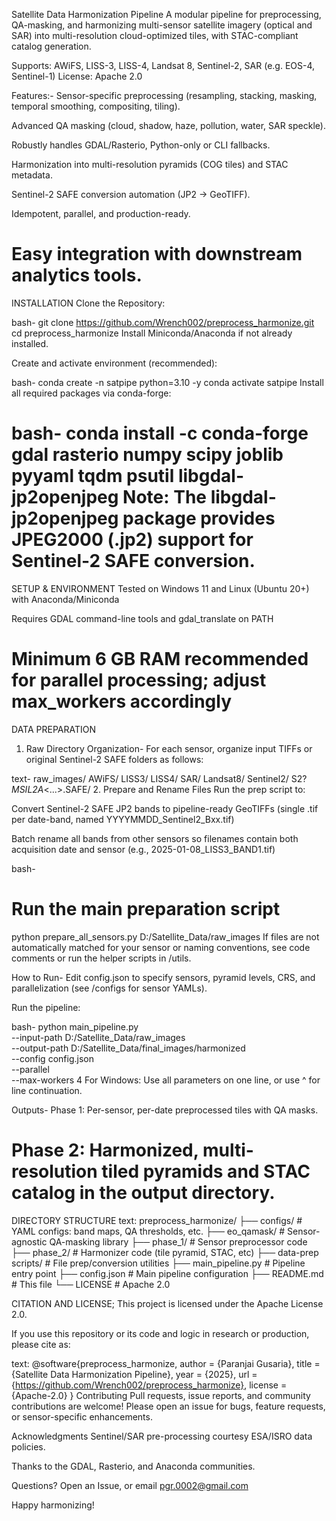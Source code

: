 Satellite Data Harmonization Pipeline
A modular pipeline for preprocessing, QA-masking, and harmonizing multi-sensor satellite imagery (optical and SAR) into multi-resolution cloud-optimized tiles, with STAC-compliant catalog generation.

Supports: AWiFS, LISS-3, LISS-4, Landsat 8, Sentinel-2, SAR (e.g. EOS-4, Sentinel-1)
License: Apache 2.0

Features:-
Sensor-specific preprocessing (resampling, stacking, masking, temporal smoothing, compositing, tiling).

Advanced QA masking (cloud, shadow, haze, pollution, water, SAR speckle).

Robustly handles GDAL/Rasterio, Python-only or CLI fallbacks.

Harmonization into multi-resolution pyramids (COG tiles) and STAC metadata.

Sentinel-2 SAFE conversion automation (JP2 → GeoTIFF).

Idempotent, parallel, and production-ready.

Easy integration with downstream analytics tools.
===============================================================================================================================================
INSTALLATION
Clone the Repository:

bash-
git clone https://github.com/Wrench002/preprocess_harmonize.git
cd preprocess_harmonize
Install Miniconda/Anaconda if not already installed.

Create and activate environment (recommended):

bash-
conda create -n satpipe python=3.10 -y
conda activate satpipe
Install all required packages via conda-forge:

bash-
conda install -c conda-forge gdal rasterio numpy scipy joblib pyyaml tqdm psutil libgdal-jp2openjpeg
Note: The libgdal-jp2openjpeg package provides JPEG2000 (.jp2) support for Sentinel-2 SAFE conversion.
================================================================================================================================================
SETUP & ENVIRONMENT
Tested on Windows 11 and Linux (Ubuntu 20+) with Anaconda/Miniconda

Requires GDAL command-line tools and gdal_translate on PATH

Minimum 6 GB RAM recommended for parallel processing; adjust max_workers accordingly
================================================================================================================================================
DATA PREPARATION
1. Raw Directory Organization-
For each sensor, organize input TIFFs or original Sentinel-2 SAFE folders as follows:

text-
raw_images/
  AWiFS/
  LISS3/
  LISS4/
  SAR/
  Landsat8/
  Sentinel2/
      S2?_MSIL2A_<...>.SAFE/
2. Prepare and Rename Files
Run the prep script to:

Convert Sentinel-2 SAFE JP2 bands to pipeline-ready GeoTIFFs (single .tif per date-band, named YYYYMMDD_Sentinel2_Bxx.tif)

Batch rename all bands from other sensors so filenames contain both acquisition date and sensor (e.g., 2025-01-08_LISS3_BAND1.tif)

bash-
# Run the main preparation script
python prepare_all_sensors.py D:/Satellite_Data/raw_images
If files are not automatically matched for your sensor or naming conventions, see code comments or run the helper scripts in /utils.

How to Run-
Edit config.json to specify sensors, pyramid levels, CRS, and parallelization (see /configs for sensor YAMLs).

Run the pipeline:

bash-
python main_pipeline.py \
  --input-path D:/Satellite_Data/raw_images \
  --output-path D:/Satellite_Data/final_images/harmonized \
  --config config.json \
  --parallel \
  --max-workers 4
For Windows: Use all parameters on one line, or use ^ for line continuation.

Outputs-
Phase 1: Per-sensor, per-date preprocessed tiles with QA masks.

Phase 2: Harmonized, multi-resolution tiled pyramids and STAC catalog in the output directory.
================================================================================================================================================
DIRECTORY STRUCTURE
text:
preprocess_harmonize/
├── configs/               # YAML configs: band maps, QA thresholds, etc.
├── eo_qamask/             # Sensor-agnostic QA-masking library
├── phase_1/               # Sensor preprocessor code
├── phase_2/               # Harmonizer code (tile pyramid, STAC, etc)
├── data-prep scripts/     # File prep/conversion utilities
├── main_pipeline.py       # Pipeline entry point
├── config.json            # Main pipeline configuration
├── README.md              # This file
└── LICENSE                # Apache 2.0

CITATION AND LICENSE;
This project is licensed under the Apache License 2.0.

If you use this repository or its code and logic in research or production, please cite as:

text:
@software{preprocess_harmonize,
  author = {Paranjai Gusaria},
  title = {Satellite Data Harmonization Pipeline},
  year = {2025},
  url = {https://github.com/Wrench002/preprocess_harmonize},
  license = {Apache-2.0}
}
Contributing
Pull requests, issue reports, and community contributions are welcome!
Please open an issue for bugs, feature requests, or sensor-specific enhancements.

Acknowledgments
Sentinel/SAR pre-processing courtesy ESA/ISRO data policies.

Thanks to the GDAL, Rasterio, and Anaconda communities.

Questions?
Open an Issue, or email pgr.0002@gmail.com

Happy harmonizing!
